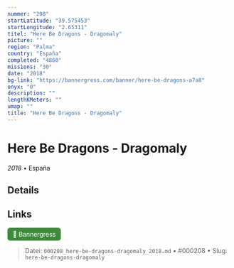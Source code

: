 ```yaml
---
nummer: "208"
startLatitude: "39.575453"
startLongitude: "2.65311"
titel: "Here Be Dragons - Dragomaly"
picture: ""
region: "Palma"
country: "España"
completed: "4860"
missions: "30"
date: "2018"
bg-link: "https://bannergress.com/banner/here-be-dragons-a7a8"
onyx: "0"
description: ""
lengthKMeters: ""
umap: ""
title: "Here Be Dragons - Dragomaly"
---
```

# Here Be Dragons - Dragomaly

*2018* • España



## Details







## Links
<div style="margin-top: 0.5em;">
<a href="https://bannergress.com/banner/here-be-dragons-a7a8" target="_blank" style="display:inline-block;margin-right:8px;padding:6px 12px;background-color:#3c8b3c;color:white;text-decoration:none;border-radius:6px;">🔗 Bannergress</a>

</div>


> Datei: `000208_here-be-dragons-dragomaly_2018.md` • #000208 • Slug: `here-be-dragons-dragomaly`
